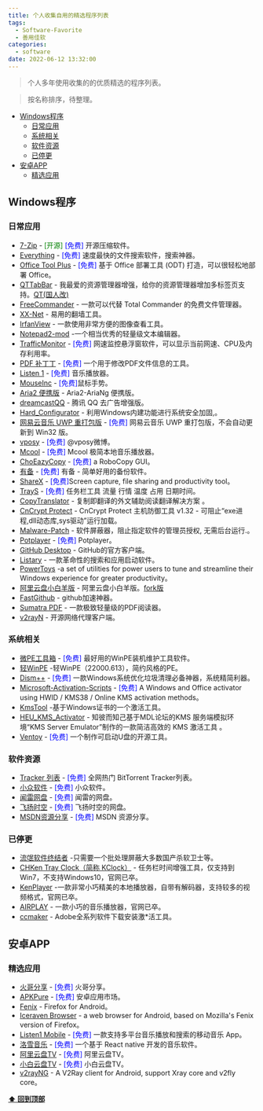 ```yaml
---
title: 个人收集自用的精选程序列表
tags:
  - Software-Favorite
  - 善用佳软
categories:
  - software
date: 2022-06-12 13:32:00
---
```

> 个人多年使用收集的的优质精选的程序列表。

> 按名称排序，待整理。

- [Windows程序](#Windows程序)
  - [日常应用](#日常应用)
  - [系统相关](#系统相关)
  - [软件资源](#软件资源)
  - [已停更](#已停更)
- [安卓APP](#安卓APP)
  - [精选应用](#精选应用)
<!--more-->
## Windows程序

### 日常应用

- [7-Zip](https://sparanoid.com/lab/7z/) - <font color=#008000>[开源]</font> <font color=Blue>[免费]</font> 开源压缩软件。
- [Everything](https://www.voidtools.com/) - <font color=Blue>[免费]</font> 速度最快的文件搜索软件，搜索神器。 
- [Office Tool Plus](https://otp.landian.la/) -  <font color=Blue>[免费]</font> 基于 Office 部署工具 (ODT) 打造，可以很轻松地部署 Office。
- [QTTabBar](http://qttabbar.sourceforge.net/) - 我最爱的资源管理器增强，给你的资源管理器增加多标签页支持。[QT(国人改)](https://github.com/indiff/qttabbar)
- [FreeCommander](https://freecommander.com/) - 一款可以代替 Total Commander 的免费文件管理器。
- [XX-Net](https://github.com/XX-net/XX-Net) - 易用的翻墙工具。
- [IrfanView](https://www.irfanview.com/) - 一款使用非常方便的图像查看工具。
- [Notepad2-mod](https://xhmikosr.github.io/notepad2-mod/) -一个相当优秀的轻量级文本编辑器。
- [TrafficMonitor](https://github.com/zhongyang219/TrafficMonitor/) -  <font color=Blue>[免费]</font> 网速监控悬浮窗软件，可以显示当前网速、CPU及内存利用率。
- [PDF 补丁丁](https://www.cnblogs.com/pdfpatcher/) -  <font color=Blue>[免费]</font> 一个用于修改PDF文件信息的工具。
- [Listen 1](https://listen1.github.io/listen1/) -  <font color=Blue>[免费]</font> 音乐播放器。
- [MouseInc](https://github.com/shuax/MouseInc.Settings) -  <font color=Blue>[免费]</font>鼠标手势。
- [Aria2 便携版](https://www.52pojie.cn/thread-1662232-1-1.html) - Aria2-AriaNg  便携版。
- [dreamcastQQ](https://www.mefcl.com/tencentqq/288) - 腾讯 QQ 去广告增强版。
- [Hard_Configurator](https://bbs.kafan.cn/thread-2247913-1-1.html) - 利用Windows内建功能进行系统安全加固,。
- [网易云音乐 UWP 重打包版](https://github.com/JasonWei512/NetEase-Cloud-Music-UWP-Repack) -  <font color=Blue>[免费]</font> 网易云音乐 UWP 重打包版，不会自动更新到 Win32 版。
- [vposy](https://weibo.com/u/1112829033) -  <font color=Blue>[免费]</font> @vposy微博。
- [Mcool](https://mcool.appinn.me/) -  <font color=Blue>[免费]</font> Mcool 极简本地音乐播放器。
- [ChoEazyCopy](https://github.com/Cinchoo/ChoEazyCopy) -  <font color=Blue>[免费]</font> a RoboCopy GUI。
- [有备](https://github.com/Hellager/mission-backup) -  <font color=Blue>[免费]</font> 有备 - 简单好用的备份软件。
- [ShareX](https://github.com/ShareX/ShareX) -  <font color=Blue>[免费]</font>Screen capture, file sharing and productivity tool。
- [TrayS](https://github.com/cgbsmy/TrayS) -  <font color=Blue>[免费]</font> 任务栏工具 流量 行情 温度 占用 日期时间。
- [CopyTranslator](https://copytranslator.github.io/) - 复制即翻译的外文辅助阅读翻译解决方案 。
- [CnCrypt Protect](https://bbs.kafan.cn/thread-2208209-1-1.html) - CnCrypt Protect 主机防御工具 v1.32 - 可阻止“exe进程,dll动态库,sys驱动”运行加载。
- [Malware-Patch](https://github.com/the1812/Malware-Patch) - 软件屏蔽器，阻止指定软件的管理员授权, 无需后台运行.。
- [Potplayer](https://wenlei.lanzout.com/b04aos4qh) - <font color=Blue>[免费]</font> Potplayer。
- [GitHub Desktop](https://windows.github.com/) - GitHub的官方客户端。
- [Listary](http://www.listary.com/) - 一款革命性的搜索和应用启动软件。
- [PowerToys](https://github.com/microsoft/PowerToys) -a set of utilities for power users to tune and streamline their Windows experience for greater productivity。
- [阿里云盘小白羊版](https://github.com/liupan1890/aliyunpan) - 阿里云盘小白羊版。[fork版](https://github.com/PingKuNet/aliyunpan)
- [FastGithub](https://github.com/dotnetcore/FastGithub) - github加速神器。
- [Sumatra PDF](https://www.sumatrapdfreader.org) - 一款极致轻量级的PDF阅读器。
- [v2rayN](https://github.com/2dust/v2rayN) - 开源网络代理客户端。

### 系统相关

- [微PE工具箱](http://www.wepe.com.cn/) -  <font color=Blue>[免费]</font> 最好用的WinPE装机维护工具软件。
- [轻WinPE](https://bbs.pcbeta.com/viewthread-1938283-1-1.html) -轻WinPE（22000.613），简约风格的PE。
- [Dism++](https://github.com/Chuyu-Team/Dism-Multi-language) -  <font color=Blue>[免费]</font> 一款Windows系统优化垃圾清理必备神器，系统精简利器。
- [Microsoft-Activation-Scripts](https://github.com/massgravel/Microsoft-Activation-Scripts) -  <font color=Blue>[免费]</font> A Windows and Office activator using HWID / KMS38 / Online KMS activation methods。
- [KmsTool](https://github.com/laomms/KmsTool) -基于Windows证书的一个激活工具。
- [HEU_KMS_Activator](https://github.com/zbezj/HEU_KMS_Activator) - 知彼而知己基于MDL论坛的KMS 服务端模拟环境“KMS Server Emulator”制作的一款简洁高效的 KMS 激活工具 。
- [Ventoy](https://www.ventoy.net) -  <font color=Blue>[免费]</font> 一个制作可启动U盘的开源工具。

### 软件资源

- [Tracker 列表](https://trackerslist.com/#/zh) -  <font color=Blue>[免费]</font> 全网热门 BitTorrent Tracker列表。
- [小众软件](https://www.appinn.com/) -  <font color=Blue>[免费]</font> 小众软件。
- [闻雷网盘](http://wenlei.ysepan.com/) -  <font color=Blue>[免费]</font> 闻雷的网盘。
- [飞扬时空](http://iyoung.ysepan.com/) -  <font color=Blue>[免费]</font> 飞扬时空的网盘。
- [MSDN资源分享](https://msdn.sjjzm.com/) -  <font color=Blue>[免费]</font> MSDN 资源分享。

### 已停更

- [流氓软件终结者](https://liwei2.com/2015/11/27/378.html) -只需要一个批处理屏蔽大多数国产杀软卫士等。
- [CHKen Tray Clock（简称 KClock）](http://www.chken.com/) - 任务栏时间增强工具，仅支持到Win7，不支持Windows10，官网已卒。
- [KenPlayer](http://www.chken.com/) -一款非常小巧精美的本地播放器，自带有解码器，支持较多的视频格式，官网已卒。
- [AIRPLAY](https://doiyes.com) - 一款小巧的音乐播放器，官网已卒。
- [ccmaker](https://official-ccmaker.com) - Adobe全系列软件下载安装激*活工具。

## 安卓APP

### 精选应用

- [火哥分享](https://www.firepx.com/) -  <font color=Blue>[免费]</font> 火哥分享。
- [APKPure](https://apkpure.com/cn/app) -  <font color=Blue>[免费]</font> 安卓应用市场。
- [Fenix](https://github.com/mozilla-mobile/fenix) - Firefox for Android。
- [Iceraven Browser](https://github.com/fork-maintainers/iceraven-browser/) - a web browser for Android, based on Mozilla's Fenix version of Firefox。
- [Listen1 Mobile](https://github.com/listen1/listen1_mobile) -  <font color=Blue>[免费]</font> 一款支持多平台音乐播放和搜索的移动音乐 App。
- [洛雪音乐](https://github.com/lyswhut/lx-music-mobile) -  <font color=Blue>[免费]</font> 一个基于 React native 开发的音乐软件。
- [阿里云盘TV](https://aliyunpantv.gitlab.io/) -  <font color=Blue>[免费]</font> 阿里云盘TV。
- [小白云盘TV](https://crazynoby.github.io/) -  <font color=Blue>[免费]</font> 小白云盘TV。
- [v2rayNG](https://github.com/2dust/v2rayNG) - A V2Ray client for Android, support Xray core and v2fly core。

**[⬆ 回到顶部](#Windows程序)**
